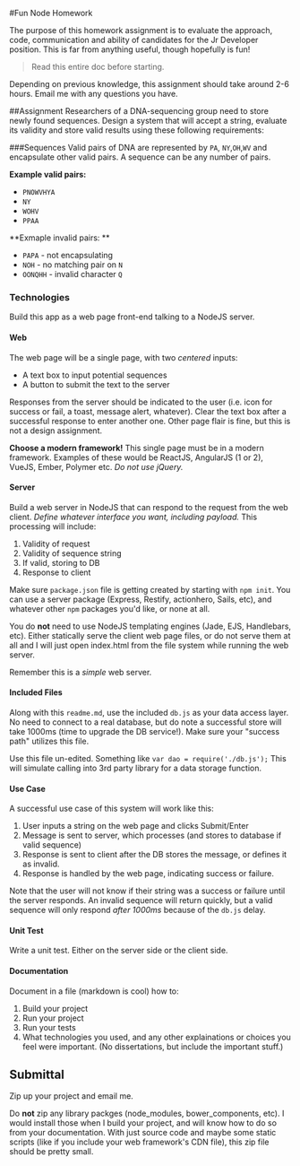 #Fun Node Homework

The purpose of this homework assignment is to evaluate the approach, code, communication and ability of candidates for the Jr Developer position. This is far from anything useful, though hopefully is fun! 

> Read this entire doc before starting.

Depending on previous knowledge, this assignment should take around 2-6 hours. Email me with any questions you have.


##Assignment
Researchers of a DNA-sequencing group need to store newly found sequences. Design a system that will accept a string, evaluate its validity and store valid results using these following requirements:

###Sequences
Valid pairs of DNA are represented by `PA`, `NY`,`OH`,`WV` and encapsulate other valid pairs. A sequence can be any number of pairs.

**Example valid pairs:**

* `PNOWVHYA`
* `NY`
* `WOHV`
* `PPAA`

**Exmaple invalid pairs: **

* `PAPA` - not encapsulating
* `NOH` - no matching pair on `N`
* `OONQHH` - invalid character `Q`

### Technologies

Build this app as a web page front-end talking to a NodeJS server. 

#### Web

The web page will be a single page, with two *centered* inputs:

* A text box to input potential sequences
* A button to submit the text to the server

Responses from the server should be indicated to the user (i.e. icon for success or fail, a toast, message alert, whatever). Clear the text box after a successful response to enter another one. Other page flair is fine, but this is not a design assignment.

**Choose a modern framework!** This single page must be in a modern framework. Examples of these would be ReactJS, AngularJS (1 or 2), VueJS, Ember, Polymer etc. *Do not use jQuery.*

#### Server

Build a web server in NodeJS that can respond to the request from the web client. *Define whatever interface you want, including payload.* This processing will include:

1. Validity of request
2. Validity of sequence string
3. If valid, storing to DB
4. Response to client

Make sure `package.json` file is getting created by starting with `npm init`. You can use a server package (Express, Restify, actionhero, Sails, etc), and whatever other `npm` packages you'd like, or none at all. 

You do **not** need to use NodeJS templating engines (Jade, EJS, Handlebars, etc). Either statically serve the client web page files, or do not serve them at all and I will just open index.html from the file system while running the web server.

Remember this is a *simple* web server. 

#### Included Files

Along with this `readme.md`, use the included `db.js` as your data access layer. No need to connect to a real database, but do note a successful store will take 1000ms (time to upgrade the DB service!). Make sure your "success path" utilizes this file.

Use this file un-edited. Something like `var dao = require('./db.js');` This will simulate calling into 3rd party library for a data storage function.


#### Use Case

A successful use case of this system will work like this:

1. User inputs a string on the web page and clicks Submit/Enter
2. Message is sent to server, which processes (and stores to database if valid sequence)
3. Response is sent to client after the DB stores the message, or defines it as invalid.
4. Response is handled by the web page, indicating success or failure.

Note that the user will not know if their string was a success or failure until the server responds. An invalid sequence will return quickly, but a valid sequence will only respond *after 1000ms* because of the `db.js` delay. 

#### Unit Test

Write a unit test. Either on the server side or the client side. 


#### Documentation

Document in a file (markdown is cool) how to:

1. Build your project
2. Run your project
3. Run your tests
3. What technologies you used, and any other explainations or choices you feel were important. (No dissertations, but include the important stuff.)


## Submittal

Zip up your project and email me. 

Do **not** zip any library packges (node_modules, bower_components, etc). I would install those when I build your project, and will know how to do so from your documentation. With just source code and maybe some static scripts (like if you include your web framework's CDN file), this zip file should be pretty small. 


